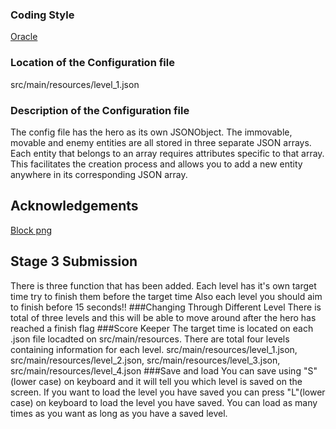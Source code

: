 ### Coding Style
<a href="https://oracle.com/technetwork/java/codeconventions-150003.pdf">Oracle</a>

### Location of the Configuration file
src/main/resources/level_1.json

### Description of the Configuration file
The config file has the hero as its own JSONObject.
The immovable, movable and enemy entities are all stored in
three separate JSON arrays. Each entity that belongs to an
array requires attributes specific to that array. This facilitates
the creation process and allows you to add a new entity anywhere in
its corresponding JSON array.

## Acknowledgements
<a href="https://opengameart.org/content/top-down-2d-metal-box">Block png</a><br>

## Stage 3 Submission
There is three function that has been added. 
Each level has it's own target time try to finish them before the target time
Also each level you should aim to finish before 15 seconds!!
###Changing Through Different Level
There is total of three levels and this will be able to move around after the hero has reached a finish flag
###Score Keeper
The target time is located on each .json file locadted on src/main/resources.
There are total four levels containing information for each level. src/main/resources/level_1.json, 
src/main/resources/level_2.json, src/main/resources/level_3.json, src/main/resources/level_4.json
###Save and load
You can save using "S" (lower case) on keyboard and it will tell you which level is saved on the
screen. If you want to load the level you have saved you can press "L"(lower case) on keyboard
to load the level you have saved. You can load as many times as you want as long as you have a saved level.



